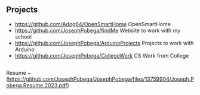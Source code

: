 ## Projects

* https://github.com/Adog64/OpenSmartHome OpenSmartHome 
* https://github.com/JosephPobega/findMe Website to work with my school 
* https://github.com/JosephPobega/ArduinoProjects Projects to work with Arduino 
* https://github.com/JosephPobega/CollegeWork CS Work from College

##

Resume ~ (https://github.com/JosephPobega/JosephPobega/files/13759904/Joseph.Pobega.Resume.2023.pdf)


